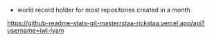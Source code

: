 - world record holder for most repositories created in a month

https://github-readme-stats-git-masterrstaa-rickstaa.vercel.app/api?username=iwl-lyam